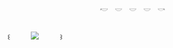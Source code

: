 <p align="center"> 𓎢　𓎟　𓎟　𓎟　𓎡 </p>


　　　　　　　　　　　　　　　　　　　　　　　　　　　　　　　　　　　　　　　　　　　　　　　　꒰　　　![](https://komarev.com/ghpvc/?username=cradled&color=9ec3e6)　　　꒱

